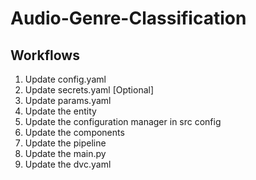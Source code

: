 # Audio-Genre-Classification

## Workflows


1. Update config.yaml
2. Update secrets.yaml [Optional]
3. Update params.yaml
4. Update the entity
5. Update the configuration manager in src config
6. Update the components
7. Update the pipeline
8. Update the main.py
9. Update the dvc.yaml

<!--ECR Repo: 925304758738.dkr.ecr.eu-north-1.amazonaws.com/agcapp-->


